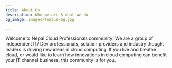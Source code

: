 ```yaml
---
title: About Us
description: Who we are & what we do
bg_image: images/featue-bg.jpg

---
```

Welcome to Nepal Cloud Professionals community! We are a group of independent IT/ Dev professionals, solution providers and industry thought leaders is driving new ideas in cloud computing. If you live and breathe cloud, or would like to learn how innovations in cloud computing can benefit your IT channel business, this community is for you.